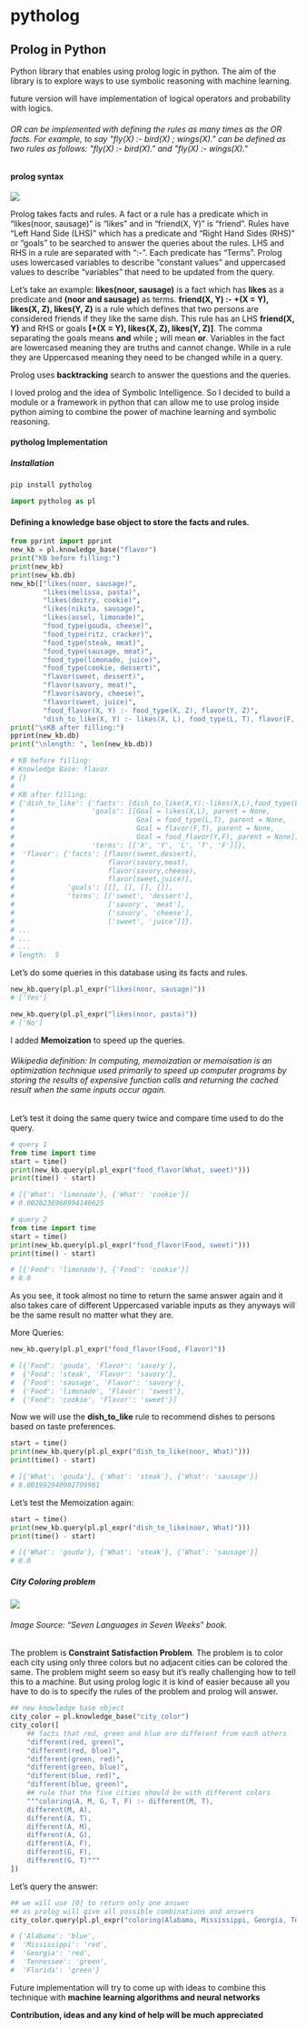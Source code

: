 pytholog
================

## Prolog in Python

Python library that enables using prolog logic in
python. The aim of the library is to explore ways to use symbolic
reasoning with machine learning.

future version will have implementation of logical operators and
probability with logics.

###### OR can be implemented with defining the rules as many times as the OR facts. For example, to say "fly(X) :- bird(X) ; wings(X)." can be defined as two rules as follows: "fly(X) :- bird(X)." and "fly(X) :- wings(X)."

#### prolog syntax

![](pytholog_files/figure-gfm/prolog_ex.png)

Prolog takes facts and rules. A fact or a rule has a predicate which in
“likes(noor, sausage)” is “likes” and in “friend(X, Y)” is “friend”.
Rules have “Left Hand Side (LHS)” which has a predicate and “Right Hand
Sides (RHS)” or “goals” to be searched to answer the queries about the
rules. LHS and RHS in a rule are separated with “:-”. Each predicate has
“Terms”. Prolog uses lowercased variables to describe “constant values”
and uppercased values to describe “variables” that need to be updated
from the query.

Let’s take an example: **likes(noor, sausage)** is a fact which has
**likes** as a predicate and **(noor and sausage)** as terms.
**friend(X, Y) :- +(X = Y), likes(X, Z), likes(Y, Z)** is a rule which
defines that two persons are considered friends if they like the same
dish. This rule has an LHS **friend(X, Y)** and RHS or goals **\[+(X =
Y), likes(X, Z), likes(Y, Z)\]**. The comma separating the goals means
**and** while **;** will mean **or**. Variables in the fact are
lowercased meaning they are truths and cannot change. While in a rule
they are Uppercased meaning they need to be changed while in a query.

Prolog uses **backtracking** search to answer the questions and the
queries.

I loved prolog and the idea of Symbolic Intelligence. So I decided to
build a module or a framework in python that can allow me to use prolog
inside python aiming to combine the power of machine learning and
symbolic reasoning.

#### pytholog Implementation

##### Installation

```bash
pip install pytholog
```

``` python
import pytholog as pl
```

#### Defining a knowledge base object to store the facts and rules.

``` python
from pprint import pprint
new_kb = pl.knowledge_base("flavor")
print("KB before filling:")
print(new_kb)
print(new_kb.db)
new_kb(["likes(noor, sausage)",
        "likes(melissa, pasta)",
        "likes(dmitry, cookie)",
        "likes(nikita, sausage)",
        "likes(assel, limonade)",
        "food_type(gouda, cheese)",
        "food_type(ritz, cracker)",
        "food_type(steak, meat)",
        "food_type(sausage, meat)",
        "food_type(limonade, juice)",
        "food_type(cookie, dessert)",
        "flavor(sweet, dessert)",
        "flavor(savory, meat)",
        "flavor(savory, cheese)",
        "flavor(sweet, juice)",
        "food_flavor(X, Y) :- food_type(X, Z), flavor(Y, Z)",
        "dish_to_like(X, Y) :- likes(X, L), food_type(L, T), flavor(F, T), food_flavor(Y, F)"])
print("\nKB after filling:")
pprint(new_kb.db)
print("\nlength: ", len(new_kb.db))

# KB before filling:
# Knowledge Base: flavor
# {}
# 
# KB after filling:
# {'dish_to_like': {'facts': [dish_to_like(X,Y):-likes(X,L),food_type(L,T),flavor(F,T),food_flavor(Y,F)],
#                   'goals': [[Goal = likes(X,L), parent = None,
#                              Goal = food_type(L,T), parent = None,
#                              Goal = flavor(F,T), parent = None,
#                              Goal = food_flavor(Y,F), parent = None]],
#                   'terms': [['X', 'Y', 'L', 'T', 'F']]},
#  'flavor': {'facts': [flavor(sweet,dessert),
#                       flavor(savory,meat),
#                       flavor(savory,cheese),
#                       flavor(sweet,juice)],
#             'goals': [[], [], [], []],
#             'terms': [['sweet', 'dessert'],
#                       ['savory', 'meat'],
#                       ['savory', 'cheese'],
#                       ['sweet', 'juice']]},
# ...
# ...
# ...
# length:  5
```

Let’s do some queries in this database using its facts and rules.

``` python
new_kb.query(pl.pl_expr("likes(noor, sausage)"))
# ['Yes']
```

``` python
new_kb.query(pl.pl_expr("likes(noor, pasta)"))
# ['No']
```

I added **Memoization** to speed up the queries.

###### Wikipedia definition: In computing, memoization or memoisation is an optimization technique used primarily to speed up computer programs by storing the results of expensive function calls and returning the cached result when the same inputs occur again.

Let’s test it doing the same query twice and compare time used to do the
query.

``` python
# query 1
from time import time
start = time()
print(new_kb.query(pl.pl_expr("food_flavor(What, sweet)")))
print(time() - start)

# [{'What': 'limonade'}, {'What': 'cookie'}]
# 0.0020236968994140625
```

``` python
# query 2
from time import time
start = time()
print(new_kb.query(pl.pl_expr("food_flavor(Food, sweet)")))
print(time() - start)

# [{'Food': 'limonade'}, {'Food': 'cookie'}]
# 0.0
```

As you see, it took almost no time to return the same answer again and
it also takes care of different Uppercased variable inputs as they
anyways will be the same result no matter what they are.

More Queries:

``` python
new_kb.query(pl.pl_expr("food_flavor(Food, Flavor)"))

# [{'Food': 'gouda', 'Flavor': 'savory'},
#  {'Food': 'steak', 'Flavor': 'savory'},
#  {'Food': 'sausage', 'Flavor': 'savory'},
#  {'Food': 'limonade', 'Flavor': 'sweet'},
#  {'Food': 'cookie', 'Flavor': 'sweet'}]
```

Now we will use the **dish\_to\_like** rule to recommend dishes to
persons based on taste preferences.

``` python
start = time()
print(new_kb.query(pl.pl_expr("dish_to_like(noor, What)")))
print(time() - start)

# [{'What': 'gouda'}, {'What': 'steak'}, {'What': 'sausage'}]
# 0.001992940902709961
```

Let’s test the Memoization again:

``` python
start = time()
print(new_kb.query(pl.pl_expr("dish_to_like(noor, What)")))
print(time() - start)

# [{'What': 'gouda'}, {'What': 'steak'}, {'What': 'sausage'}]
# 0.0
```

##### City Coloring problem

![](pytholog_files/figure-gfm/city_color.png)

###### Image Source: “Seven Languages in Seven Weeks” book.

The problem is **Constraint Satisfaction Problem**. The problem is to
color each city using only three colors but no adjacent cities can be
colored the same. The problem might seem so easy but it’s really
challenging how to tell this to a machine. But using prolog logic it is
kind of easier because all you have to do is to specify the rules of the
problem and prolog will answer.

``` python
## new knowledge base object
city_color = pl.knowledge_base("city_color")
city_color([
    ## facts that red, green and blue are different from each others
    "different(red, green)",
    "different(red, blue)",
    "different(green, red)", 
    "different(green, blue)",
    "different(blue, red)", 
    "different(blue, green)",
    ## rule that the five cities should be with different colors
    """coloring(A, M, G, T, F) :- different(M, T),
    different(M, A),
    different(A, T),
    different(A, M),
    different(A, G),
    different(A, F),
    different(G, F),
    different(G, T)"""
])
```

Let’s query the answer:

``` python
## we will use [0] to return only one answer 
## as prolog will give all possible combinations and answers
city_color.query(pl.pl_expr("coloring(Alabama, Mississippi, Georgia, Tennessee, Florida)"))[0]

# {'Alabama': 'blue',
#  'Mississippi': 'red',
#  'Georgia': 'red',
#  'Tennessee': 'green',
#  'Florida': 'green'}
```

Future implementation will try to come up with ideas to combine this
technique with **machine learning algorithms and neural networks**

**Contribution, ideas and any kind of help will be much appreciated**
